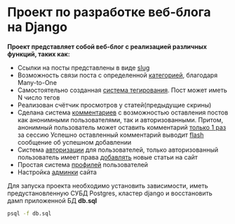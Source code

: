 # Проект по разработке веб-блога на Django

<strong>Проект представляет собой веб-блог с реализацией различных функций, 
таких как: </strong>
* Ссылки на посты представлены в виде [slug](Screens/slug.png)
* Возможность связи поста с определенной [категорией](Screens/category.png), благодаря Many-to-One
* Самостоятельно созданная [система тегирования](Screens/tags.png). Пост может иметь N число тегов
* Реализован счётчик просмотров у статей(предыдущие скрины)
* Сделана система [комментариев](Screens/comment1.png) с возможностью
оставления постов как анонимными пользователями, так и авторизованными.
Притом, анонимный пользователь может оставить комментарий [только 1 раз](Screens/comment_error.png) за сессию
Успешно оставленный комментарий выводит [flash](Screens/comment_flash.png) сообщение об успешном добавлении
* Система [авторизации](Screens/auth.png) для пользователей, только авторизованный пользователь имеет права
[добавлять](Screens/add_post.png) новые статьи на сайт
* Простая система [профилей](Screens/profile.png) пользователей
* Настройка [админки](Screens/admin.png) сайта

Для запуска проекта необходимо установить зависимости, иметь предустановленную СУБД
Postgres, кластер django и восстановить дамп приложенной БД <b>db.sql</b>

```Bash
psql -f db.sql
```